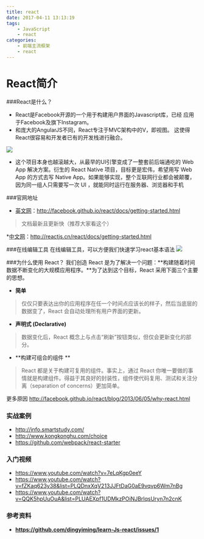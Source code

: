 ```yaml
---
title: react
date: 2017-04-11 13:13:19
tags: 
    - JavaScript
    - react
categories: 
    - 前端主流框架
    - react
---
```

# React简介
###React是什么？
* React是Facebook开源的一个用于构建用户界面的Javascript库，已经 应用于Facebook及旗下Instagram。
* 和庞大的AngularJS不同，React专注于MVC架构中的V，即视图。 这使得React很容易和开发者已有的开发栈进行融合。

![](http://upload-images.jianshu.io/upload_images/4071931-41b7a29860c2bf7f.png?imageMogr2/auto-orient/strip%7CimageView2/2/w/1240)


* 这个项目本身也越滚越大，从最早的UI引擎变成了一整套前后端通吃的 Web App 解决方案。衍生的 React Native 项目，目标更是宏伟，希望用写 Web App 的方式去写 Native App。如果能够实现，整个互联网行业都会被颠覆，因为同一组人只需要写一次 UI ，就能同时运行在服务器、浏览器和手机

###官网地址
* [英文网](http://facebook.github.io/react/docs/getting-started.html)：http://facebook.github.io/react/docs/getting-started.html
> 文档最新且更新快（推荐大家看这个）


*[中文网](http://reactjs.cn/react/docs/getting-started.html)：http://reactjs.cn/react/docs/getting-started.html

###在线编辑工具
在线编辑工具，可以方便我们快速学习react基本语法
![](./1483713761573.png)


###为什么使用 React？
我们创造 React 是为了解决一个问题：**构建随着时间数据不断变化的大规模应用程序。**为了达到这个目标，React 采用下面三个主要的思想。

* **简单**
> 仅仅只要表达出你的应用程序在任一个时间点应该长的样子，然后当底层的数据变了，React 会自动处理所有用户界面的更新。

* **声明式 (Declarative)**
> 数据变化后，React 概念上与点击“刷新”按钮类似，但仅会更新变化的部分。

*  **构建可组合的组件 **
> React 都是关于构建可复用的组件。事实上，通过 React 你唯一要做的事情就是构建组件。得益于其良好的封装性，组件使代码复用、测试和关注分离（separation of concerns）更加简单。

更多原因 http://facebook.github.io/react/blog/2013/06/05/why-react.html

### 实战案例
* http://info.smartstudy.com/
* http://www.kongkonghu.com/choice
* https://github.com/webpack/react-starter

### 入门视频
* https://www.youtube.com/watch?v=7eLqKgp0eeY
* https://www.youtube.com/watch?v=fZKaq623y38&list=PLQDnxXqV213JJFtDaG0aE9vqvp6Wm7nBg
* https://www.youtube.com/watch?v=QQK5hpUuOuA&list=PLUAEXpf1UDMkzPOiNJBrlqsUryn7n2cnK

### 参考资料
* **https://github.com/dingyiming/learn-Js-react/issues/1**